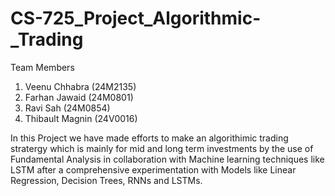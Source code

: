 # CS-725_Project_Algorithmic-_Trading

Team Members
1) Veenu Chhabra (24M2135)
2) Farhan Jawaid (24M0801)
3) Ravi Sah (24M0854)
4) Thibault Magnin (24V0016)

In this Project we have made efforts to make an algorithimic trading stratergy which is mainly for mid and long term investments by the use of Fundamental Analysis in collaboration with Machine learning techniques like LSTM after a comprehensive experimentation with Models like Linear Regression, Decision Trees, RNNs and LSTMs.
